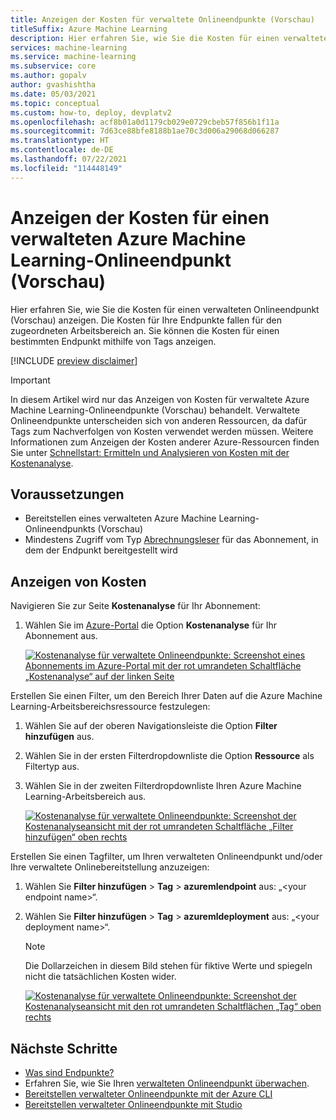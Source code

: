 ```yaml
---
title: Anzeigen der Kosten für verwaltete Onlineendpunkte (Vorschau)
titleSuffix: Azure Machine Learning
description: Hier erfahren Sie, wie Sie die Kosten für einen verwalteten Onlineendpunkt in Azure Machine Learning anzeigen.
services: machine-learning
ms.service: machine-learning
ms.subservice: core
ms.author: gopalv
author: gvashishtha
ms.date: 05/03/2021
ms.topic: conceptual
ms.custom: how-to, deploy, devplatv2
ms.openlocfilehash: acf8b01a0d1179cb029e0729cbeb57f856b1f11a
ms.sourcegitcommit: 7d63ce88bfe8188b1ae70c3d006a29068d066287
ms.translationtype: HT
ms.contentlocale: de-DE
ms.lasthandoff: 07/22/2021
ms.locfileid: "114448149"
---
```

# <a name="view-costs-for-an-azure-machine-learning-managed-online-endpoint-preview"></a>Anzeigen der Kosten für einen verwalteten Azure Machine Learning-Onlineendpunkt (Vorschau)

Hier erfahren Sie, wie Sie die Kosten für einen verwalteten Onlineendpunkt (Vorschau) anzeigen. Die Kosten für Ihre Endpunkte fallen für den zugeordneten Arbeitsbereich an. Sie können die Kosten für einen bestimmten Endpunkt mithilfe von Tags anzeigen.

[!INCLUDE [preview disclaimer](../../includes/machine-learning-preview-generic-disclaimer.md)]

> [!IMPORTANT]
> In diesem Artikel wird nur das Anzeigen von Kosten für verwaltete Azure Machine Learning-Onlineendpunkte (Vorschau) behandelt. Verwaltete Onlineendpunkte unterscheiden sich von anderen Ressourcen, da dafür Tags zum Nachverfolgen von Kosten verwendet werden müssen. Weitere Informationen zum Anzeigen der Kosten anderer Azure-Ressourcen finden Sie unter [Schnellstart: Ermitteln und Analysieren von Kosten mit der Kostenanalyse](../cost-management-billing/costs/quick-acm-cost-analysis.md).

## <a name="prerequisites"></a>Voraussetzungen

- Bereitstellen eines verwalteten Azure Machine Learning-Onlineendpunkts (Vorschau)
- Mindestens Zugriff vom Typ [Abrechnungsleser](../role-based-access-control/role-assignments-portal.md) für das Abonnement, in dem der Endpunkt bereitgestellt wird

## <a name="view-costs"></a>Anzeigen von Kosten

Navigieren Sie zur Seite **Kostenanalyse** für Ihr Abonnement:

1. Wählen Sie im [Azure-Portal](https://portal.azure.com) die Option **Kostenanalyse** für Ihr Abonnement aus.

    [![Kostenanalyse für verwaltete Onlineendpunkte: Screenshot eines Abonnements im Azure-Portal mit der rot umrandeten Schaltfläche „Kostenanalyse“ auf der linken Seite](./media/how-to-view-online-endpoints-costs/online-endpoints-cost-analysis.png)](./media/how-to-view-online-endpoints-costs/online-endpoints-cost-analysis.png#lightbox)

Erstellen Sie einen Filter, um den Bereich Ihrer Daten auf die Azure Machine Learning-Arbeitsbereichsressource festzulegen:

1. Wählen Sie auf der oberen Navigationsleiste die Option **Filter hinzufügen** aus.

1. Wählen Sie in der ersten Filterdropdownliste die Option **Ressource** als Filtertyp aus.

1. Wählen Sie in der zweiten Filterdropdownliste Ihren Azure Machine Learning-Arbeitsbereich aus.

    [![Kostenanalyse für verwaltete Onlineendpunkte: Screenshot der Kostenanalyseansicht mit der rot umrandeten Schaltfläche „Filter hinzufügen“ oben rechts](./media/how-to-view-online-endpoints-costs/online-endpoints-cost-analysis-add-filter.png)](./media/how-to-view-online-endpoints-costs/online-endpoints-cost-analysis-add-filter.png#lightbox)

Erstellen Sie einen Tagfilter, um Ihren verwalteten Onlineendpunkt und/oder Ihre verwaltete Onlinebereitstellung anzuzeigen:
1. Wählen Sie **Filter hinzufügen** > **Tag** > **azuremlendpoint** aus: „\<your endpoint name>“. 
1. Wählen Sie **Filter hinzufügen** > **Tag** > **azuremldeployment** aus: „\<your deployment name>“.

    > [!NOTE]
    > Die Dollarzeichen in diesem Bild stehen für fiktive Werte und spiegeln nicht die tatsächlichen Kosten wider.

    [![Kostenanalyse für verwaltete Onlineendpunkte: Screenshot der Kostenanalyseansicht mit den rot umrandeten Schaltflächen „Tag“ oben rechts](./media/how-to-view-online-endpoints-costs/online-endpoints-cost-analysis-select-endpoint-deployment.png)](./media/how-to-view-online-endpoints-costs/online-endpoints-cost-analysis-select-endpoint-deployment.png#lightbox)

## <a name="next-steps"></a>Nächste Schritte
- [Was sind Endpunkte?](concept-endpoints.md)
- Erfahren Sie, wie Sie Ihren [verwalteten Onlineendpunkt überwachen](./how-to-monitor-online-endpoints.md).
- [Bereitstellen verwalteter Onlineendpunkte mit der Azure CLI](how-to-deploy-managed-online-endpoints.md)
- [Bereitstellen verwalteter Onlineendpunkte mit Studio](how-to-use-managed-online-endpoint-studio.md)